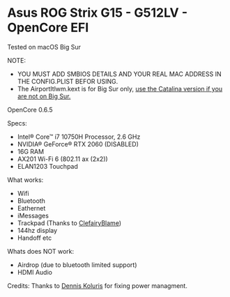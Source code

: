 # Asus ROG Strix G15 - G512LV - OpenCore EFI
 
 Tested on macOS Big Sur
 
 NOTE:
 - YOU MUST ADD SMBIOS DETAILS AND YOUR REAL MAC ADDRESS IN THE CONFIG.PLIST BEFOR USING.
 - The AirportItlwm.kext is for Big Sur only, <a href="https://github.com/OpenIntelWireless/itlwm/releases">use the Catalina version if you are not on Big Sur.</a>
 
 OpenCore 0.6.5
 
 Specs:
 - Intel® Core™ i7 10750H Processor, 2.6 GHz
 - NVIDIA® GeForce® RTX 2060 (DISABLED)
 - 16G RAM
 - AX201 Wi-Fi 6 (802.11 ax (2x2))
 - ELAN1203 Touchpad
 
 What works:
 - Wifi
 - Bluetooth
 - Eathernet
 - iMessages
 - Trackpad (Thanks to <a href="https://github.com/ClefairyBlame">ClefairyBlame</a>)
 - 144hz display
 - Handoff
 etc
 
 Whats does NOT work:
 - Airdrop (due to bluetooth limited support)
 - HDMI Audio
 
 Credits:
Thanks to <a href="https://github.com/dkoluris">Dennis Koluris</a> for fixing power managment.
